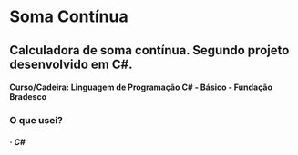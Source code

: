 # Soma Contínua
## Calculadora de soma contínua. Segundo projeto desenvolvido em C#.
#### Curso/Cadeira: Linguagem de Programação C# - Básico - Fundação Bradesco

### O que usei?

##### · C#
